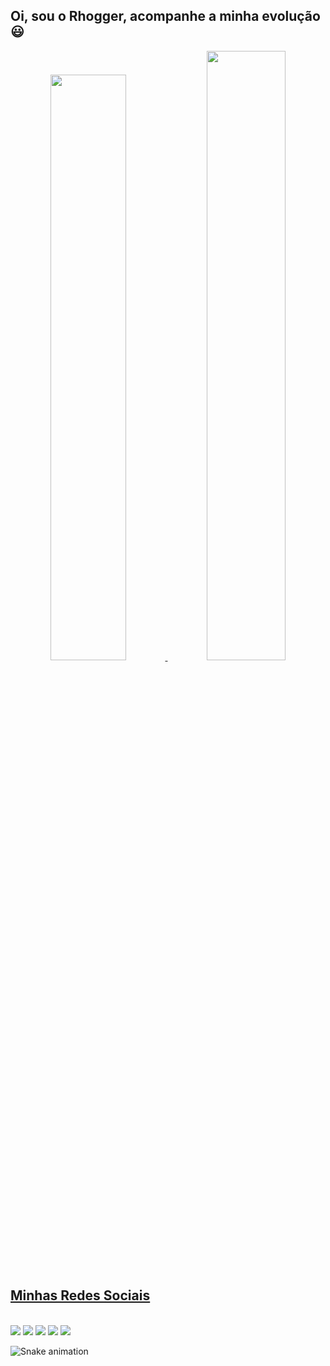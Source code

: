 ## Oi, sou o Rhogger, acompanhe a minha evolução 😃
  
<div align="center">
  <a href="https://github.com/rhogger">
  <img width="49%" src="https://github-readme-stats.vercel.app/api?username=rhogger&show_icons=true&theme=maroongold&include_all_commits=true&count_private=true"/>
  <img width="50%" src="https://github-readme-stats.vercel.app/api/top-langs/?username=rhogger&layout=compact&langs_count=7&theme=maroongold"/>
</div>
 
## Minhas Redes Sociais
  
<br>  
<div> 
  <a href="https://contate.me/RhoggerFS" target="_blank"><img src="https://img.shields.io/badge/WhatsApp-25D366?style=for-the-badge&logo=whatsapp&logoColor=white" target="_blank"></a>
  <a href="https://www.linkedin.com/in/rhogger-freitas-699594214/" target="_blank"><img src="https://img.shields.io/badge/-LinkedIn-%230077B5?style=for-the-badge&logo=linkedin&logoColor=white" target="_blank"></a> 
  <a href="https://www.instagram.com/rhogger._.fs/" target="_blank"><img src="https://img.shields.io/badge/-Instagram-%23E4405F?style=for-the-badge&logo=instagram&logoColor=white" target="_blank"></a>
  <a href = "mailto:rhoggerrv@gmail.com"><img src="https://img.shields.io/badge/-Gmail-%23333?style=for-the-badge&logo=gmail&logoColor=white" target="_blank"></a>
  <a href="https://discord.com/channels/@me/968511537520214037" target="_blank"><img src="https://img.shields.io/badge/Discord-7289DA?style=for-the-badge&logo=discord&logoColor=white" target="_blank"></a> 
  
![Snake animation](https://github.com/Rhogger/rhogger/blob/output/github-contribution-grid-snake.svg)
 
</div>
